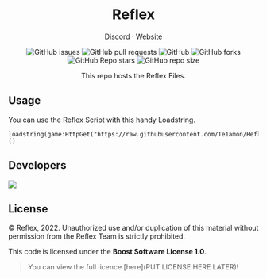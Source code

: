 <h1 align="center">
Reflex
</h1>

<p align="center">
<a target="_blank" href="https://discord.gg/Vccbsgtbw4">Discord</a> · 
<a target="_blank" href="https://reflexscript.xyz/">Website</a>
</p>

<div align='center'>
  
![GitHub issues](https://img.shields.io/github/issues/Te1amon/Reflex?logo=github&style=flat-square) 
![GitHub pull requests](https://img.shields.io/github/issues-pr/Te1amon/Reflex?label=Pull%20requests&logo=github&style=flat-square) 
![GitHub](https://img.shields.io/github/license/Te1amon/Reflex?label=Licence&logo=github&style=flat-square) 
![GitHub forks](https://img.shields.io/github/forks/Te1amon/Reflex?label=Forks&logo=github&style=flat-square) 
![GitHub Repo stars](https://img.shields.io/github/stars/Te1amon/Reflex?color=yellow&label=Stars&logo=github&style=flat-square) 
![GitHub repo size](https://img.shields.io/github/repo-size/Te1amon/Reflex?label=Repo%20size&logo=github&style=flat-square) 

This repo hosts the Reflex Files.
  
</div>

## Usage

You can use the Reflex Script with this handy Loadstring.
```
loadstring(game:HttpGet("https://raw.githubusercontent.com/Te1amon/Reflex/main/loader.lua"))()
```

## Developers

<img src="https://contrib.rocks/image?repo=Te1amon/Reflex" />

## License

© Reflex, 2022. Unauthorized use and/or duplication of this material without permission from the Reflex Team is strictly prohibited.

This code is licensed under the **Boost Software License 1.0**.

> You can view the full licence [here](PUT LICENSE HERE LATER)!
